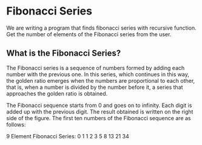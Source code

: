 # Fibonacci Series
We are writing a program that finds fibonacci series with recursive function. Get the number of elements of the Fibonacci series from the user.

## What is the Fibonacci Series?
The Fibonacci series is a sequence of numbers formed by adding each number with the previous one. In this series, which continues in this way, the golden ratio emerges when the numbers are proportional to each other, that is, when a number is divided by the number before it, a series that approaches the golden ratio is obtained.

The Fibonacci sequence starts from 0 and goes on to infinity. Each digit is added up with the previous digit. The result obtained is written on the right side of the figure. The first ten numbers of the Fibonacci sequence are as follows:

9 Element Fibonacci Series: 0 1 1 2 3 5 8 13 21 34